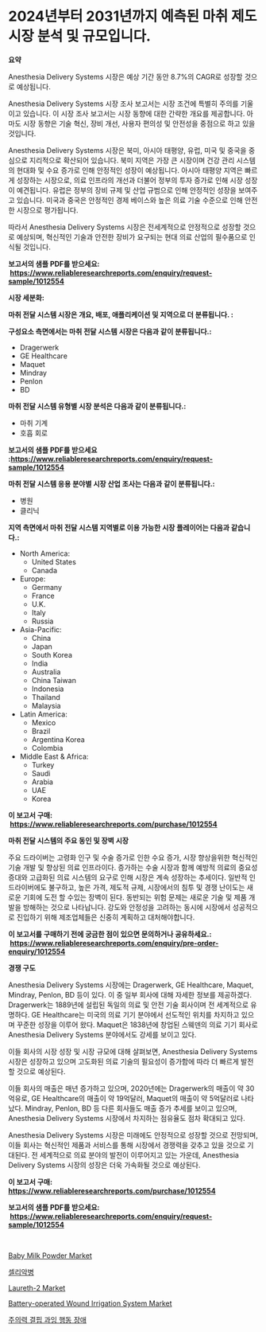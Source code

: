 <p><h1>2024년부터 2031년까지 예측된 마취 제도 시장 분석 및 규모입니다.</h1></p><p><strong>요약</strong></p>
<p><p>Anesthesia Delivery Systems 시장은 예상 기간 동안 8.7%의 CAGR로 성장할 것으로 예상됩니다.</p><p>Anesthesia Delivery Systems 시장 조사 보고서는 시장 조건에 특별히 주의를 기울이고 있습니다. 이 시장 조사 보고서는 시장 동향에 대한 간략한 개요를 제공합니다. 아마도 시장 동향은 기술 혁신, 장비 개선, 사용자 편의성 및 안전성을 중점으로 하고 있을 것입니다.</p><p>Anesthesia Delivery Systems 시장은 북미, 아시아 태평양, 유럽, 미국 및 중국을 중심으로 지리적으로 확산되어 있습니다. 북미 지역은 가장 큰 시장이며 건강 관리 시스템의 현대화 및 수요 증가로 인해 안정적인 성장이 예상됩니다. 아시아 태평양 지역은 빠르게 성장하는 시장으로, 의료 인프라의 개선과 더불어 정부의 투자 증가로 인해 시장 성장이 예견됩니다. 유럽은 정부의 장비 규제 및 산업 규범으로 인해 안정적인 성장을 보여주고 있습니다. 미국과 중국은 안정적인 경제 베이스와 높은 의료 기술 수준으로 인해 안전한 시장으로 평가됩니다.</p><p>따라서 Anesthesia Delivery Systems 시장은 전세계적으로 안정적으로 성장할 것으로 예상되며, 혁신적인 기술과 안전한 장비가 요구되는 현대 의료 산업의 필수품으로 인식될 것입니다.</p></p>
<p><strong>보고서의 샘플 PDF를 받으세요: &nbsp;<a href="https://www.reliableresearchreports.com/enquiry/request-sample/1012554">https://www.reliableresearchreports.com/enquiry/request-sample/1012554</a></strong></p>
<p><strong>시장 세분화:</strong></p>
<p><strong> 마취 전달 시스템 시장은 개요, 배포, 애플리케이션 및 지역으로 더 분류됩니다. :</strong></p>
<p><strong>구성요소 측면에서는 마취 전달 시스템 시장은 다음과 같이 분류됩니다.:</strong></p>
<p><ul><li>Dragerwerk</li><li>GE Healthcare</li><li>Maquet</li><li>Mindray</li><li>Penlon</li><li>BD</li></ul></p>
<p><strong> 마취 전달 시스템 유형별 시장 분석은 다음과 같이 분류됩니다.:</strong></p>
<p><ul><li>마취 기계</li><li>호흡 회로</li></ul></p>
<p><strong>보고서의 샘플 PDF를 받으세요 :<a href="https://www.reliableresearchreports.com/enquiry/request-sample/1012554">https://www.reliableresearchreports.com/enquiry/request-sample/1012554</a></strong></p>
<p><strong> 마취 전달 시스템 응용 분야별 시장 산업 조사는 다음과 같이 분류됩니다.:</strong></p>
<p><ul><li>병원</li><li>클리닉</li></ul></p>
<p><strong>지역 측면에서 마취 전달 시스템 지역별로 이용 가능한 시장 플레이어는 다음과 같습니다.:</strong></p>
<p><ul>
    <li>
        North America:
        <ul>
            <li>United States</li>
            <li>Canada</li>
        </ul>
    </li>
    <li>
        Europe:
        <ul>
            <li>Germany</li>
            <li>France</li>
            <li>U.K.</li>
            <li>Italy</li>
            <li>Russia</li>
        </ul>
    </li>
    <li>
        Asia-Pacific:
        <ul>
            <li>China</li>
            <li>Japan</li>
            <li>South Korea</li>
            <li>India</li>
            <li>Australia</li>
            <li>China Taiwan</li>
            <li>Indonesia</li>
            <li>Thailand</li>
            <li>Malaysia</li>
        </ul>
    </li>
    <li>
        Latin America:
        <ul>
            <li>Mexico</li>
            <li>Brazil</li>
            <li>Argentina Korea</li>
            <li>Colombia</li>
        </ul>
    </li>
    <li>
        Middle East & Africa:
        <ul>
            <li>Turkey</li>
            <li>Saudi</li>
            <li>Arabia</li>
            <li>UAE</li>
            <li>Korea</li>
        </ul>
    </li>
    </ul></p>
<p><strong>이 보고서 구매: &nbsp;<a href="https://www.reliableresearchreports.com/purchase/1012554">https://www.reliableresearchreports.com/purchase/1012554</a></strong></p>
<p><strong>마취 전달 시스템의 주요 동인 및 장벽 시장</strong></p>
<p><p>주요 드라이버는 고령화 인구 및 수술 증가로 인한 수요 증가, 시장 향상을위한 혁신적인 기술 개발 및 향상된 의료 인프라이다. 증가하는 수술 시장과 함께 예방적 의료의 중요성 증대와 고급화된 의료 시스템의 요구로 인해 시장은 계속 성장하는 추세이다. 일반적 인 드라이버에도 불구하고, 높은 가격, 제도적 규제, 시장에서의 침투 및 경쟁 난이도는 새로운 기회에 도전 할 수있는 장벽이 된다. 동반되는 위험 문제는 새로운 기술 및 제품 개발을 방해하는 것으로 나타납니다. 강도와 안정성을 고려하는 동시에 시장에서 성공적으로 진입하기 위해 제조업체들은 신중히 계획하고 대처해야합니다.</p></p>
<p><strong>이 보고서를 구매하기 전에 궁금한 점이 있으면 문의하거나 공유하세요.: &nbsp;<a href="https://www.reliableresearchreports.com/enquiry/pre-order-enquiry/1012554">https://www.reliableresearchreports.com/enquiry/pre-order-enquiry/1012554</a></strong></p>
<p><strong>경쟁 구도</strong></p>
<p><p>Anesthesia Delivery Systems 시장에는 Dragerwerk, GE Healthcare, Maquet, Mindray, Penlon, BD 등이 있다. 이 중 일부 회사에 대해 자세한 정보를 제공하겠다. Dragerwerk는 1889년에 설립된 독일의 의료 및 안전 기술 회사이며 전 세계적으로 유명하다. GE Healthcare는 미국의 의료 기기 분야에서 선도적인 위치를 차지하고 있으며 꾸준한 성장을 이루어 왔다. Maquet은 1838년에 창업된 스웨덴의 의료 기기 회사로 Anesthesia Delivery Systems 분야에서도 강세를 보이고 있다.</p><p>이들 회사의 시장 성장 및 시장 규모에 대해 살펴보면, Anesthesia Delivery Systems 시장은 성장하고 있으며 고도화된 의료 기술의 필요성이 증가함에 따라 더 빠르게 발전할 것으로 예상된다.</p><p>이들 회사의 매출은 매년 증가하고 있으며, 2020년에는 Dragerwerk의 매출이 약 30억유로, GE Healthcare의 매출이 약 19억달러, Maquet의 매출이 약 5억달러로 나타났다. Mindray, Penlon, BD 등 다른 회사들도 매출 증가 추세를 보이고 있으며, Anesthesia Delivery Systems 시장에서 차지하는 점유율도 점차 확대되고 있다.</p><p>Anesthesia Delivery Systems 시장은 미래에도 안정적으로 성장할 것으로 전망되며, 이들 회사는 혁신적인 제품과 서비스를 통해 시장에서 경쟁력을 갖추고 있을 것으로 기대된다. 전 세계적으로 의료 분야의 발전이 이루어지고 있는 가운데, Anesthesia Delivery Systems 시장의 성장은 더욱 가속화될 것으로 예상된다.</p></p>
<p><strong>이 보고서 구매: &nbsp; <a href="https://www.reliableresearchreports.com/purchase/1012554">https://www.reliableresearchreports.com/purchase/1012554</a></strong></p>
<p><strong>보고서의 샘플 PDF를 받으세요: &nbsp;<a href="https://www.reliableresearchreports.com/enquiry/request-sample/1012554">https://www.reliableresearchreports.com/enquiry/request-sample/1012554</a></strong><strong></strong></p>
<p>&nbsp;</p>
<p><p><a href="https://view.publitas.com/reportprime-1/baby-milk-powder-market-research-report-the-key-to-successful-business-strategy-forecasted-for-period-from-2024-2031/">Baby Milk Powder Market</a></p><p><a href="https://github.com/vsn7qpua81q/Market-Research-Report-List-1/blob/main/76155321561.md">셀리악병</a></p><p><a href="https://issuu.com/reportprime-2/docs/laureth-2-market-size-2030.pptx">Laureth-2 Market</a></p><p><a href="https://florentine-yuzu-f42.notion.site/Battery-operated-Wound-Irrigation-System-Market-Growth-Market-Trends-COVID-19-Impact-and-Forecast-6d3195a43cf44daab12a47f157f0c891">Battery-operated Wound Irrigation System Market</a></p><p><a href="https://github.com/trmesnao7959541/Market-Research-Report-List-1/blob/main/38889221560.md">주의력 결핍 과잉 행동 장애</a></p></p>